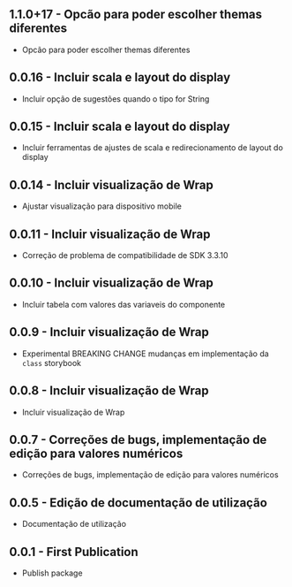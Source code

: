 ## 1.1.0+17 - Opcão para poder escolher themas diferentes
- Opcão para poder escolher themas diferentes

## 0.0.16 - Incluir scala e layout do display
- Incluir opção de sugestões quando o tipo for String

## 0.0.15 - Incluir scala e layout do display
- Incluir ferramentas de ajustes de scala e redirecionamento de layout do display

## 0.0.14 - Incluir visualização de Wrap 
- Ajustar visualização para dispositivo mobile 

## 0.0.11 - Incluir visualização de Wrap 
- Correção de problema de compatibilidade de SDK 3.3.10

## 0.0.10 - Incluir visualização de Wrap
- Incluir tabela com valores das variaveis do componente

## 0.0.9 - Incluir visualização de Wrap 
- Experimental BREAKING CHANGE mudanças em implementação da `class` storybook

## 0.0.8 - Incluir visualização de Wrap 
- Incluir visualização de Wrap

## 0.0.7 - Correções de bugs, implementação de edição para valores numéricos
- Correções de bugs, implementação de edição para valores numéricos

## 0.0.5 - Edição de documentação de utilização
- Documentação de utilização

## 0.0.1 - First Publication
- Publish package 
